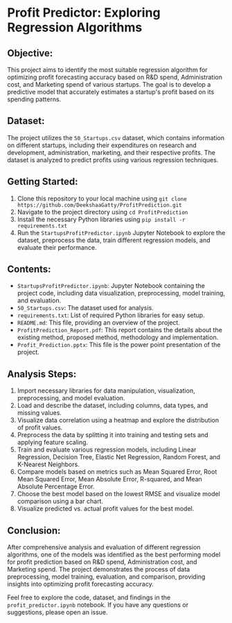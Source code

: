 # Profit Predictor: Exploring Regression Algorithms

## Objective:
This project aims to identify the most suitable regression algorithm for optimizing profit forecasting accuracy based on R&D spend, Administration cost, and Marketing spend of various startups. The goal is to develop a predictive model that accurately estimates a startup's profit based on its spending patterns.

## Dataset:
The project utilizes the `50_Startups.csv` dataset, which contains information on different startups, including their expenditures on research and development, administration, marketing, and their respective profits. The dataset is analyzed to predict profits using various regression techniques.

## Getting Started:
1. Clone this repository to your local machine using `git clone https://github.com/DeekshaaGatty/ProfitPrediction.git`
2. Navigate to the project directory using `cd ProfitPrediction`
3. Install the necessary Python libraries using `pip install -r requirements.txt`
4. Run the `StartupsProfitPredictor.ipynb` Jupyter Notebook to explore the dataset, preprocess the data, train different regression models, and evaluate their performance.

## Contents:
- `StartupsProfitPredictor.ipynb`: Jupyter Notebook containing the project code, including data visualization, preprocessing, model training, and evaluation.
- `50_Startups.csv`: The dataset used for analysis.
- `requirements.txt`: List of required Python libraries for easy setup.
- `README.md`: This file, providing an overview of the project.
- `ProfitPrediction_Report.pdf`: This report contains the details about the existing method, proposed method, methodology and implementation.
- `Profit_Prediction.pptx`: This file is the power point presentation of the project. 

## Analysis Steps:
1. Import necessary libraries for data manipulation, visualization, preprocessing, and model evaluation.
2. Load and describe the dataset, including columns, data types, and missing values.
3. Visualize data correlation using a heatmap and explore the distribution of profit values.
4. Preprocess the data by splitting it into training and testing sets and applying feature scaling.
5. Train and evaluate various regression models, including Linear Regression, Decision Tree, Elastic Net Regression, Random Forest, and K-Nearest Neighbors.
6. Compare models based on metrics such as Mean Squared Error, Root Mean Squared Error, Mean Absolute Error, R-squared, and Mean Absolute Percentage Error.
7. Choose the best model based on the lowest RMSE and visualize model comparison using a bar chart.
8. Visualize predicted vs. actual profit values for the best model.

## Conclusion:
After comprehensive analysis and evaluation of different regression algorithms, one of the models was identified as the best performing model for profit prediction based on R&D spend, Administration cost, and Marketing spend. The project demonstrates the process of data preprocessing, model training, evaluation, and comparison, providing insights into optimizing profit forecasting accuracy.

Feel free to explore the code, dataset, and findings in the `profit_predictor.ipynb` notebook. If you have any questions or suggestions, please open an issue.

